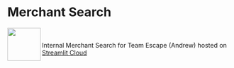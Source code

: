 # Merchant Search


<img align="left" width="75" height="75" src="https://user-images.githubusercontent.com/12106703/120296990-f5526e80-c2c8-11eb-8db7-84c3116af8ef.png">
<br/>

Internal Merchant Search for Team Escape (Andrew) hosted on [Streamlit Cloud](https://share.streamlit.io/movaid7/streamlit-merchant-search/)
